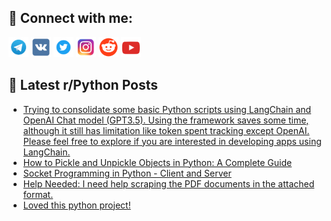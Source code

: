 ## 🔎 Connect with me:
[<img src="https://github.com/bullbesh/bullbesh/blob/main/images/Telegram.png" width="32" height="32" />](https://t.me/bullbesh)
[<img src="https://github.com/bullbesh/bullbesh/blob/main/images/VK.png" width="32" height="32" />](https://vk.com/bullbesh)
[<img src="https://github.com/bullbesh/bullbesh/blob/main/images/Twitter.png" width="32" height="32" />](https://twitter.com/bullbesh1)
[<img src="https://github.com/bullbesh/bullbesh/blob/main/images/Instagram.png" width="32" height="32" />](https://www.instagram.com/bullbesh)
[<img src="https://github.com/bullbesh/bullbesh/blob/main/images/Reddit.png" width="32" height="32" />](https://www.reddit.com/user/bullbesh)
[<img src="https://github.com/bullbesh/bullbesh/blob/main/images/YouTube.png" width="32" height="32" />](https://www.youtube.com/channel/UCtfjRs6uzgq5mfm8S06WTcg)

## 📕 Latest r/Python Posts
<!-- BLOG-POST-LIST:START -->
- [Trying to consolidate some basic Python scripts using LangChain and OpenAI Chat model &lpar;GPT3.5&rpar;. Using the framework saves some time, although it still has limitation like token spent tracking except OpenAI. Please feel free to explore if you are interested in developing apps using LangChain.](https://www.reddit.com/r/Python/comments/14487ak/trying_to_consolidate_some_basic_python_scripts/)
- [How to Pickle and Unpickle Objects in Python: A Complete Guide](https://www.reddit.com/r/Python/comments/1447n01/how_to_pickle_and_unpickle_objects_in_python_a/)
- [Socket Programming in Python - Client and Server](https://www.reddit.com/r/Python/comments/1446yec/socket_programming_in_python_client_and_server/)
- [Help Needed: I need help scraping the PDF documents in the attached format.](https://www.reddit.com/r/Python/comments/1446lbn/help_needed_i_need_help_scraping_the_pdf/)
- [Loved this python project!](https://www.reddit.com/r/Python/comments/1445aqt/loved_this_python_project/)
<!-- BLOG-POST-LIST:END -->

